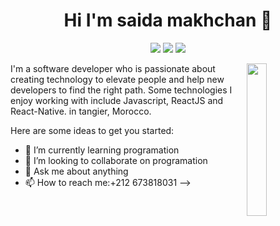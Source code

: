 

<h1 align="center">Hi I'm saida makhchan 👋 </h1>
<p align="center">
    <a href="https://www.linkedin.com/in/saida makhchan"><img src="https://img.shields.io/badge/linkedin-230177?style=flat&logo=linkedin&logoColor=white"/></a>
    <a href="https://www.youtube.com/c/DevDynamos"><img src="https://img.shields.io/badge/youtube-FF0000?style=flat&logo=youtube&logoColor=white"/></a>
    <a href="https://www.instagram.com/saida makhchan"><img src="https://img.shields.io/badge/instagram-E4405F?style=flat&logo=instagram&logoColor=white"/></a>
</p>

<img src="https://github.com/saidamakhchand rea/saidamakhchand/blob/master/profile-img.png" align="right" width="25%" />
I'm a software developer who is passionate about creating technology to elevate people and help new developers to find the right path. Some technologies I enjoy working with include Javascript, ReactJS and React-Native. in tangier, Morocco.

Here are some ideas to get you started:


- 🌱 I’m currently learning programation
- 👯 I’m looking to collaborate on programation
- 💬 Ask me about anything
- 📫 How to reach me:+212 673818031
-->

